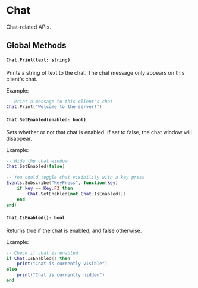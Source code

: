 # Chat

Chat-related APIs.

## Global Methods

#### `Chat.Print(text: string)`

Prints a string of text to the chat. The chat message only appears on this client's chat.

Example:
```lua
-- Print a message to this client's chat
Chat.Print("Welcome to the server!")
```

#### `Chat.SetEnabled(enabled: bool)`

Sets whether or not that chat is enabled. If set to false, the chat window will disappear.

Example:
```lua
-- Hide the chat window
Chat.SetEnabled(false)

-- You could toggle chat visibility with a key press
Events.Subscribe("KeyPress", function(key)
    if key == Key.F3 then
        Chat.SetEnabled(not Chat.IsEnabled())
    end
end)
```

#### `Chat.IsEnabled(): bool`

Returns true if the chat is enabled, and false otherwise.

Example:
```lua
-- Check if chat is enabled
if Chat.IsEnabled() then
    print("Chat is currently visible")
else
    print("Chat is currently hidden")
end
```